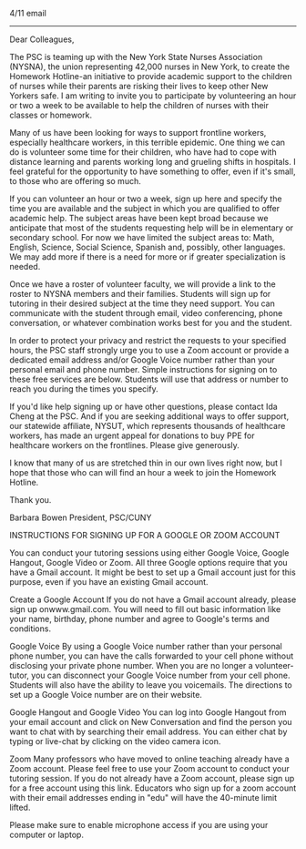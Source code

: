 4/11 email

----

Dear Colleagues,
 
The PSC is teaming up with the New York State Nurses Association (NYSNA), the union representing 42,000 nurses in New York, to create the Homework Hotline-an initiative to provide academic support to the children of nurses while their parents are risking their lives to keep other New Yorkers safe. I am writing to invite you to participate by volunteering an hour or two a week to be available to help the children of nurses with their classes or homework.
 
Many of us have been looking for ways to support frontline workers, especially healthcare workers, in this terrible epidemic. One thing we can do is volunteer some time for their children, who have had to cope with distance learning and parents working long and grueling shifts in hospitals. I feel grateful for the opportunity to have something to offer, even if it's small, to those who are offering so much.
 
If you can volunteer an hour or two a week, sign up here and specify the time you are available and the subject in which you are qualified to offer academic help. The subject areas have been kept broad because we anticipate that most of the students requesting help will be in elementary or secondary school. For now we have limited the subject areas to: Math, English, Science, Social Science, Spanish and, possibly, other languages. We may add more if there is a need for more or if greater specialization is needed.
 
Once we have a roster of volunteer faculty, we will provide a link to the roster to NYSNA members and their families. Students will sign up for tutoring in their desired subject at the time they need support. You can communicate with the student through email, video conferencing, phone conversation, or whatever combination works best for you and the student.
 
In order to protect your privacy and restrict the requests to your specified hours, the PSC staff strongly urge you to use a Zoom account or provide a dedicated email address and/or Google Voice number rather than your personal email and phone number. Simple instructions for signing on to these free services are below. Students will use that address or number to reach you during the times you specify.
 
If you'd like help signing up or have other questions, please contact Ida Cheng at the PSC. And if you are seeking additional ways to offer support, our statewide affiliate, NYSUT, which represents thousands of healthcare workers, has made an urgent appeal for donations to buy PPE for healthcare workers on the frontlines. Please give generously.
 
I know that many of us are stretched thin in our own lives right now, but I hope that those who can will find an hour a week to join the Homework Hotline.
 
Thank you.
 
Barbara Bowen
President, PSC/CUNY
 
INSTRUCTIONS FOR SIGNING UP FOR A GOOGLE OR ZOOM ACCOUNT
 
You can conduct your tutoring sessions using either Google Voice, Google Hangout, Google Video or Zoom.  All three Google options require that you have a Gmail account. It might be best to set up a Gmail account just for this purpose, even if you have an existing Gmail account.
 
Create a Google Account
If you do not have a Gmail account already, please sign up onwww.gmail.com. You will need to fill out basic information like your name, birthday, phone number and agree to Google's terms and conditions.  
 
Google Voice
By using a Google Voice number rather than your personal phone number, you can have the calls forwarded to your cell phone without disclosing your private phone number.  When you are no longer a volunteer-tutor, you can disconnect your Google Voice number from your cell phone. Students will also have the ability to leave you voicemails. The directions to set up a Google Voice number are on their website. 
 
Google Hangout and Google Video
You can log into Google Hangout from your email account and click on New Conversation and find the person you want to chat with by searching their email address.  You can either chat by typing or live-chat by clicking on the video camera icon. 
 
Zoom 
Many professors who have moved to online teaching already have a Zoom account.  Please feel free to use your Zoom account to conduct your tutoring session. If you do not already have a Zoom account, please sign up for a free account using this link.  Educators who sign up for a zoom account with their email addresses ending in "edu" will have the 40-minute limit lifted.    
 
Please make sure to enable microphone access if you are using your computer or laptop.
 
 
 
 
 
 
 
